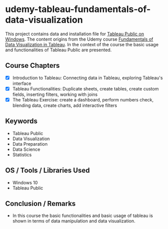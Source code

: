# udemy-tableau-fundamentals-of-data-visualization

This project contains data and installation file for [Tableau Public on Windows](https://public.tableau.com/en-us/s/download). 
The content origins from the Udemy course [Fundamentals of Data Visualization in Tableau](https://www.udemy.com/course/fundamentals-of-data-visualization-in-tableau/).
In the context of the course the basic usage and functionalities of Tableau Public are presented. 

## Course Chapters
- [x] Introduction to Tableau: Connecting data in Tableau, exploring Tableau's interface
- [x] Tableau Functionalities: Duplicate sheets, create tables, create custom fields, inserting filters, working with joins
- [x] The Tableau Exercise: create a dashboard, perform numbers check, blending data, create charts, add interactive filters

## Keywords
* Tableau Public
* Data Visualization
* Data Preparation
* Data Science
* Statistics

## OS / Tools / Libraries Used
* Windows 10
* Tableau Public

## Conclusion / Remarks
* In this course the basic functionalities and basic usage of tableau is shown in terms of data manipulation and data visualization. 
